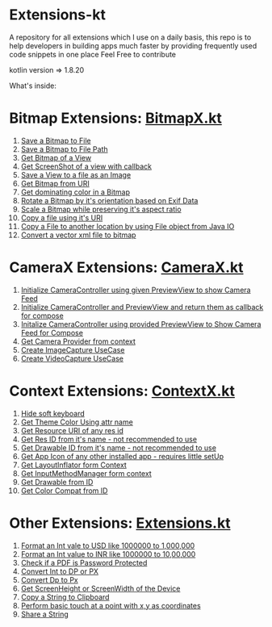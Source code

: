 # Extensions-kt
A repository for all extensions which I use on a daily basis, this repo is to help developers in building apps much faster by providing frequently used code snippets in one place
Feel Free to contribute

kotlin version => 1.8.20

What's inside: 

# Bitmap Extensions: [BitmapX.kt](https://github.com/trinadhthatakula/Extensions-kt/blob/main/BitmapX.kt)

1. [Save a Bitmap to File](https://github.com/trinadhthatakula/Extensions-kt/blob/53b75e923003d9ede2ca71f450755300bbdfc43b/BitmapX.kt#L59-L69)
2. [Save a Bitmap to File Path](https://github.com/trinadhthatakula/Extensions-kt/blob/53b75e923003d9ede2ca71f450755300bbdfc43b/BitmapX.kt#L46-L56)
3. [Get Bitmap of a View](https://github.com/trinadhthatakula/Extensions-kt/blob/53b75e923003d9ede2ca71f450755300bbdfc43b/BitmapX.kt#L81-L92)
4. [Get ScreenShot of a view with callback](https://github.com/trinadhthatakula/Extensions-kt/blob/53b75e923003d9ede2ca71f450755300bbdfc43b/BitmapX.kt#L96-L130)
5. [Save a View to a file as an Image](https://github.com/trinadhthatakula/Extensions-kt/blob/53b75e923003d9ede2ca71f450755300bbdfc43b/BitmapX.kt#L72-L78)
6. [Get Bitmap from URI](https://github.com/trinadhthatakula/Extensions-kt/blob/53b75e923003d9ede2ca71f450755300bbdfc43b/BitmapX.kt#L133-L143)
7. [Get dominating color in a Bitmap](https://github.com/trinadhthatakula/Extensions-kt/blob/53b75e923003d9ede2ca71f450755300bbdfc43b/BitmapX.kt#L146-L165)
8. [Rotate a Bitmap by it's orientation based on Exif Data](https://github.com/trinadhthatakula/Extensions-kt/blob/53b75e923003d9ede2ca71f450755300bbdfc43b/BitmapX.kt#L169-L211)
9. [Scale a Bitmap while preserving it's aspect ratio](https://github.com/trinadhthatakula/Extensions-kt/blob/53b75e923003d9ede2ca71f450755300bbdfc43b/BitmapX.kt#L217-L231)
10. [Copy a file using it's URI](https://github.com/trinadhthatakula/Extensions-kt/blob/53b75e923003d9ede2ca71f450755300bbdfc43b/BitmapX.kt#L250-L262)
11. [Copy a File to another location by using File object from Java IO](https://github.com/trinadhthatakula/Extensions-kt/blob/53b75e923003d9ede2ca71f450755300bbdfc43b/BitmapX.kt#L265-L275)
12. [Convert a vector xml file to bitmap](https://github.com/trinadhthatakula/Extensions-kt/blob/53b75e923003d9ede2ca71f450755300bbdfc43b/BitmapX.kt#L22-L35)

# CameraX Extensions: [CameraX.kt](https://github.com/trinadhthatakula/Extensions-kt/blob/main/ComposeX.kt)

1. [Initialize CameraController using given PreviewView to show Camera Feed](https://github.com/trinadhthatakula/Extensions-kt/blob/c345adad40f1884f922cfa17515b2aaacac05134/CameraX.kt#L29-L46)
2. [Initialize CameraController and PreviewView and return them as callback for compose](https://github.com/trinadhthatakula/Extensions-kt/blob/c345adad40f1884f922cfa17515b2aaacac05134/CameraX.kt#L52-L75)
3. [Initalize CameraController using provided PreviewView to Show Camera Feed for Compose](https://github.com/trinadhthatakula/Extensions-kt/blob/c345adad40f1884f922cfa17515b2aaacac05134/CameraX.kt#L82-L103)
4. [Get Camera Provider from context](https://github.com/trinadhthatakula/Extensions-kt/blob/c345adad40f1884f922cfa17515b2aaacac05134/CameraX.kt#L163-L171)
5. [Create ImageCapture UseCase](https://github.com/trinadhthatakula/Extensions-kt/blob/c345adad40f1884f922cfa17515b2aaacac05134/CameraX.kt#L106-L128)
6. [Create VideoCapture UseCase](https://github.com/trinadhthatakula/Extensions-kt/blob/c345adad40f1884f922cfa17515b2aaacac05134/CameraX.kt#L131-L160)

# Context Extensions: [ContextX.kt](https://github.com/trinadhthatakula/Extensions-kt/blob/main/ContextX.kt)

1. [Hide soft keyboard](https://github.com/trinadhthatakula/Extensions-kt/blob/5dc0354c71920640e20c955adb709d834141f82e/ContextX.kt#L48-L51)
2. [Get Theme Color Using attr name](https://github.com/trinadhthatakula/Extensions-kt/blob/5dc0354c71920640e20c955adb709d834141f82e/ContextX.kt#L66-L69)
3. [Get Resource URI of any res id](https://github.com/trinadhthatakula/Extensions-kt/blob/5dc0354c71920640e20c955adb709d834141f82e/ContextX.kt#L72-L76)
4. [Get Res ID from it's name - not recommended to use](https://github.com/trinadhthatakula/Extensions-kt/blob/5dc0354c71920640e20c955adb709d834141f82e/ContextX.kt#L79-L85)
5. [Get Drawable ID from it's name - not recommended to use](https://github.com/trinadhthatakula/Extensions-kt/blob/5dc0354c71920640e20c955adb709d834141f82e/ContextX.kt#L88-L94)
6. [Get App Icon of any other installed app - requires little setUp](https://github.com/trinadhthatakula/Extensions-kt/blob/5dc0354c71920640e20c955adb709d834141f82e/ContextX.kt#L55-L63)
7. [Get LayoutInflator form Context](https://github.com/trinadhthatakula/Extensions-kt/blob/5dc0354c71920640e20c955adb709d834141f82e/ContextX.kt#L23-L24)
8. [Get InputMethodManager form context](https://github.com/trinadhthatakula/Extensions-kt/blob/5dc0354c71920640e20c955adb709d834141f82e/ContextX.kt#L26-L27)
9. [Get Drawable from ID](https://github.com/trinadhthatakula/Extensions-kt/blob/5dc0354c71920640e20c955adb709d834141f82e/ContextX.kt#L29-L30)
10. [Get Color Compat from ID](https://github.com/trinadhthatakula/Extensions-kt/blob/5dc0354c71920640e20c955adb709d834141f82e/ContextX.kt#L32)

# Other Extensions: [Extensions.kt](https://github.com/trinadhthatakula/Extensions-kt/blob/main/Extensions.kt)

1. [Format an Int vale to USD like 1000000 to 1,000,000](https://github.com/trinadhthatakula/Extensions-kt/blob/2913eddddb645d228217a9b9cebcf927d1b9cfd0/Extensions.kt#L113-L118)
2. [Format an Int value to INR like 1000000 to 10,00,000](https://github.com/trinadhthatakula/Extensions-kt/blob/2913eddddb645d228217a9b9cebcf927d1b9cfd0/Extensions.kt#L105-L110)
3. [Check if a PDF is Password Protected](https://github.com/trinadhthatakula/Extensions-kt/blob/2913eddddb645d228217a9b9cebcf927d1b9cfd0/Extensions.kt#L122-L133)
4. [Convert Int to DP or PX](https://github.com/trinadhthatakula/Extensions-kt/blob/2913eddddb645d228217a9b9cebcf927d1b9cfd0/Extensions.kt#L209-L210)
5. [Convert Dp to Px](https://github.com/trinadhthatakula/Extensions-kt/blob/2913eddddb645d228217a9b9cebcf927d1b9cfd0/Extensions.kt#L213-L217)
6. [Get ScreenHeight or ScreenWidth of the Device](https://github.com/trinadhthatakula/Extensions-kt/blob/2913eddddb645d228217a9b9cebcf927d1b9cfd0/Extensions.kt#L357-L358)
7. [Copy a String to Clipboard](https://github.com/trinadhthatakula/Extensions-kt/blob/2913eddddb645d228217a9b9cebcf927d1b9cfd0/Extensions.kt#L438-L447)
8. [Perform basic touch at a point with x,y as coordinates](https://github.com/trinadhthatakula/Extensions-kt/blob/2913eddddb645d228217a9b9cebcf927d1b9cfd0/Extensions.kt#L450-L460)
9. [Share a String](https://github.com/trinadhthatakula/Extensions-kt/blob/2913eddddb645d228217a9b9cebcf927d1b9cfd0/Extensions.kt#L463-L475)


